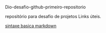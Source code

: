 Dio-desafio-github-primeiro-repositorio

repositório para desafio de projetos
Links úteis.

[sintaxe basica markdown](https://www.markdownguide.org/getting-started/) 
